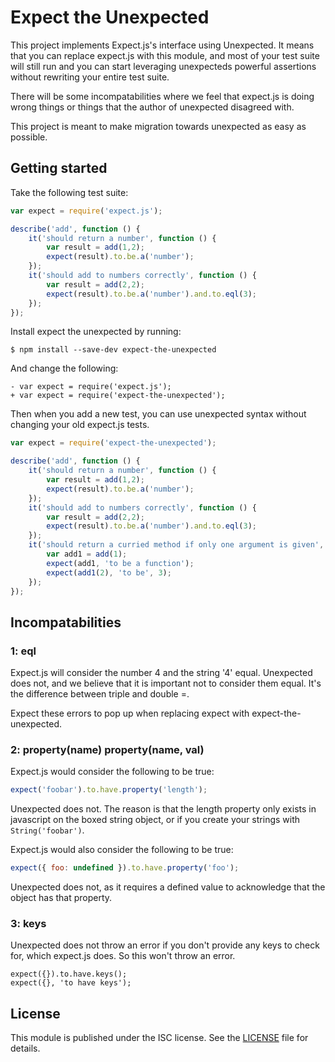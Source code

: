 # Expect the Unexpected

This project implements Expect.js's interface using Unexpected. It
means that you can replace expect.js with this module, and most of
your test suite will still run and you can start leveraging
unexpecteds powerful assertions without rewriting your entire test
suite.

There will be some incompatabilities where we feel that expect.js is
doing wrong things or things that the author of unexpected disagreed
with.

This project is meant to make migration towards unexpected as easy as
possible.

## Getting started

Take the following test suite:

```javascript
var expect = require('expect.js');

describe('add', function () {
	it('should return a number', function () {
		var result = add(1,2);
		expect(result).to.be.a('number');
	});
	it('should add to numbers correctly', function () {
		var result = add(2,2);
		expect(result).to.be.a('number').and.to.eql(3);
	});
});
```

Install expect the unexpected by running:
```
$ npm install --save-dev expect-the-unexpected
```

And change the following:

```
- var expect = require('expect.js');
+ var expect = require('expect-the-unexpected');
```

Then when you add a new test, you can use unexpected syntax without
changing your old expect.js tests.

```javascript
var expect = require('expect-the-unexpected');

describe('add', function () {
	it('should return a number', function () {
		var result = add(1,2);
		expect(result).to.be.a('number');
	});
	it('should add to numbers correctly', function () {
		var result = add(2,2);
		expect(result).to.be.a('number').and.to.eql(3);
	});
	it('should return a curried method if only one argument is given', function () {
		var add1 = add(1);
		expect(add1, 'to be a function');
		expect(add1(2), 'to be', 3);
	});
});
```

## Incompatabilities

### 1: eql

Expect.js will consider the number 4 and the string '4'
equal. Unexpected does not, and we believe that it is important not to
consider them equal. It's the difference between triple and double =.

Expect these errors to pop up when replacing expect with
expect-the-unexpected.

### 2: property(name) property(name, val)

Expect.js would consider the following to be true:

```javascript
expect('foobar').to.have.property('length');
```

Unexpected does not. The reason is that the length property only exists
in javascript on the boxed string object, or if you create your strings
with `String('foobar')`.

Expect.js would also consider the following to be true:
```javascript
expect({ foo: undefined }).to.have.property('foo');
```

Unexpected does not, as it requires a defined value to acknowledge that
the object has that property.

### 3: keys

Unexpected does not throw an error if you don't provide any keys to check
for, which expect.js does. So this won't throw an error.

```
expect({}).to.have.keys();
expect({}, 'to have keys');
```

## License

This module is published under the ISC license. See the [LICENSE](LICENSE)
file for details.
